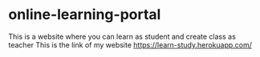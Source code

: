# online-learning-portal
This is a website where you can learn as student and create class as teacher 
This is the link of my website https://learn-study.herokuapp.com/
